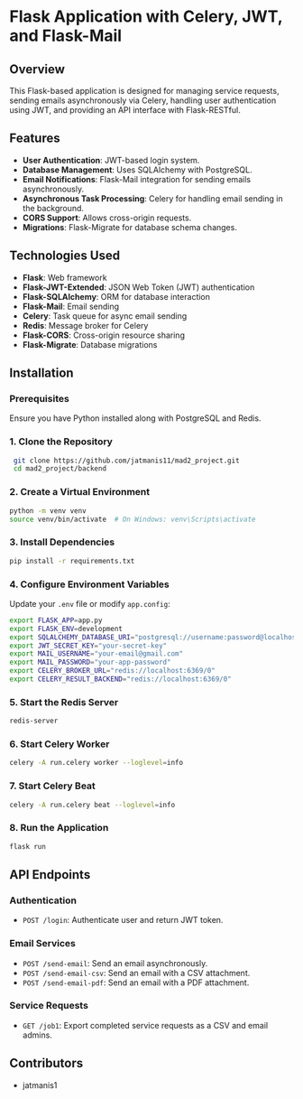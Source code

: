 

# Flask Application with Celery, JWT, and Flask-Mail

## Overview
This Flask-based application is designed for managing service requests, sending emails asynchronously via Celery, handling user authentication using JWT, and providing an API interface with Flask-RESTful.

## Features
- **User Authentication**: JWT-based login system.
- **Database Management**: Uses SQLAlchemy with PostgreSQL.
- **Email Notifications**: Flask-Mail integration for sending emails asynchronously.
- **Asynchronous Task Processing**: Celery for handling email sending in the background.
- **CORS Support**: Allows cross-origin requests.
- **Migrations**: Flask-Migrate for database schema changes.

## Technologies Used
- **Flask**: Web framework
- **Flask-JWT-Extended**: JSON Web Token (JWT) authentication
- **Flask-SQLAlchemy**: ORM for database interaction
- **Flask-Mail**: Email sending
- **Celery**: Task queue for async email sending
- **Redis**: Message broker for Celery
- **Flask-CORS**: Cross-origin resource sharing
- **Flask-Migrate**: Database migrations

## Installation

### Prerequisites
Ensure you have Python installed along with PostgreSQL and Redis.

### 1. Clone the Repository
```bash
 git clone https://github.com/jatmanis11/mad2_project.git
 cd mad2_project/backend
```

### 2. Create a Virtual Environment
```bash
python -m venv venv
source venv/bin/activate  # On Windows: venv\Scripts\activate
```

### 3. Install Dependencies
```bash
pip install -r requirements.txt
```

### 4. Configure Environment Variables
Update your `.env` file or modify `app.config`:
```bash
export FLASK_APP=app.py
export FLASK_ENV=development
export SQLALCHEMY_DATABASE_URI="postgresql://username:password@localhost/db_name"
export JWT_SECRET_KEY="your-secret-key"
export MAIL_USERNAME="your-email@gmail.com"
export MAIL_PASSWORD="your-app-password"
export CELERY_BROKER_URL="redis://localhost:6369/0"
export CELERY_RESULT_BACKEND="redis://localhost:6369/0"
```

### 5. Start the Redis Server
```bash
redis-server
```

### 6. Start Celery Worker
```bash
celery -A run.celery worker --loglevel=info
```
### 7. Start Celery Beat
```bash
celery -A run.celery beat --loglevel=info
```

### 8. Run the Application
```bash
flask run
```

## API Endpoints

### Authentication
- `POST /login`: Authenticate user and return JWT token.

### Email Services
- `POST /send-email`: Send an email asynchronously.
- `POST /send-email-csv`: Send an email with a CSV attachment.
- `POST /send-email-pdf`: Send an email with a PDF attachment.

### Service Requests
- `GET /job1`: Export completed service requests as a CSV and email admins.


## Contributors
- jatmanis1 

